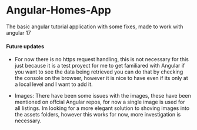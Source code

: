 # Angular-Homes-App
The basic angular tutorial application with some fixes, made to work with angular 17

#### Future updates 

- For now there is no https request handling, this is not necessary for this  just because it is a test proyect for me to get familiared with Angular if you want to see the data being retrieved you can do that by checking the console on the browser, however it is nice to have even if its only at a local level and I want to add it.

- Images: There have been some issues with the images, these have been mentioned on offcial Angular repos, for now a single image is used for all listings. Im looking for a more elegant solution to shoving images into the assets folders, however  this works for now, more investigation is necessary. 
